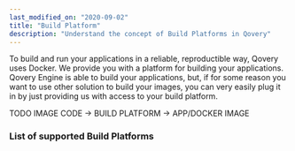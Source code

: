 ```yaml
---
last_modified_on: "2020-09-02"
title: "Build Platform"
description: "Understand the concept of Build Platforms in Qovery"
---
```

To build and run your applications in a reliable, reproductible way, Qovery uses Docker. We provide you with
a platform for building your applications. Qovery Engine is able to build your applications, but, if for some reason you
want to use other solution to build your images, you can very easily plug it in by just providing us with access to your
build platform.

TODO IMAGE CODE -> BUILD PLATFORM -> APP/DOCKER IMAGE

### List of supported Build Platforms



